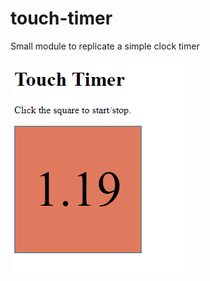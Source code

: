 # touch-timer
Small module to replicate a simple clock timer

![demo image](https://github.com/philliplam8/touch-timer/blob/main/demo.png?raw=true)
